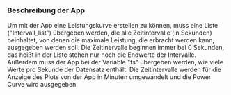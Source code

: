 ### Beschreibung der App
Um mit der App eine Leistungskurve erstellen zu können, muss eine Liste ("Intervall_list") übergeben werden, die alle Zeitintervalle (in Sekunden) beinhaltet, von denen die maximale Leistung, die erbracht werden kann, ausgegeben werden soll. Die Zeitinervalle beginnen immer bei 0 Sekunden, das heißt in der Liste stehen nur noch die Endwerte der Intervalle.
Außerdem muss der App bei der Variable "fs" übergeben werden, wie viele Werte pro Sekunde der Datensatz enthält. 
Die Zeitintervalle werden für die Anzeige des Plots von der App in Minuten umgewandelt und die Power Curve wird ausgegeben.